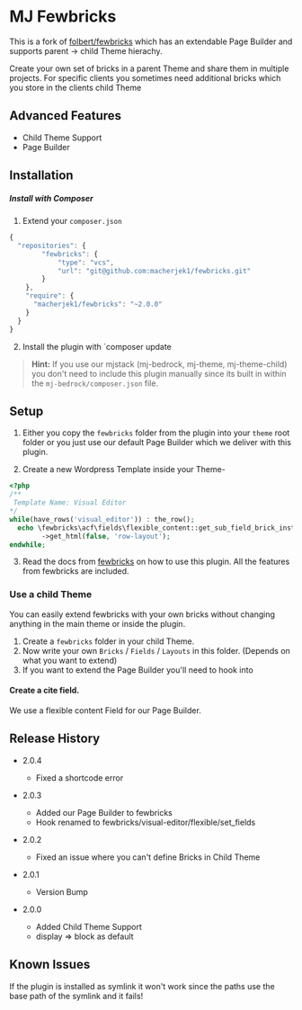 # MJ Fewbricks

This is a fork of [folbert/fewbricks](https://github.com/folbert/fewbricks) which has an extendable Page Builder and supports parent -> child Theme hierachy.

Create your own set of bricks in a parent Theme and share them in multiple projects. For specific clients you sometimes need additional bricks which you store in the clients child Theme


## Advanced Features

* Child Theme Support
* Page Builder

## Installation


##### Install with Composer

1. Extend your `composer.json`
```javascript
{
  "repositories": {
        "fewbricks": {
            "type": "vcs",
            "url": "git@github.com:macherjek1/fewbricks.git"
        }
    },
    "require": {
      "macherjek1/fewbricks": "~2.0.0"
    }
  }
}
```
2. Install the plugin with `composer update


> **Hint:** If you use our mjstack (mj-bedrock, mj-theme, mj-theme-child) you don't need to include this plugin manually since its built in within the `mj-bedrock/composer.json` file.


## Setup


1. Either you copy the `fewbricks` folder from the plugin into your `theme` root folder or you just use our default Page Builder which we deliver with this plugin.

2. Create a new Wordpress Template inside your Theme-

```php
<?php
/**
 Template Name: Visual Editor
*/
while(have_rows('visual_editor')) : the_row();
  echo \fewbricks\acf\fields\flexible_content::get_sub_field_brick_instance()
        ->get_html(false, 'row-layout');
endwhile;
```

3. Read the docs from [fewbricks](https://github.com/folbert/fewbricks) on how to use this plugin. All the features from fewbricks are included.


### Use a child Theme

You can easily extend fewbricks with your own bricks without changing anything in the main theme or inside the plugin. 

1. Create a `fewbricks` folder in your child Theme.
2. Now write your own `Bricks` / `Fields` / `Layouts` in this folder. (Depends on what you want to extend)
3. If you want to extend the Page Builder you'll need to hook into 


#### Create a cite field.

We use a flexible content Field for our Page Builder. 



## Release History

* 2.0.4
  * Fixed a shortcode error

* 2.0.3
  * Added our Page Builder to fewbricks
  * Hook renamed to fewbricks/visual-editor/flexible/set_fields

* 2.0.2
  * Fixed an issue where you can't define Bricks in Child Theme

* 2.0.1
  * Version Bump

* 2.0.0
	* Added Child Theme Support
  * display => block as default

## Known Issues

If the plugin is installed as symlink it won't work since the paths 
use the base path of the symlink and it fails!
